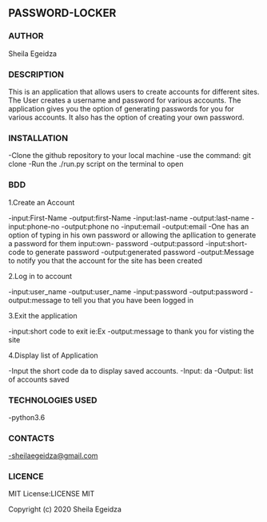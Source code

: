 ## PASSWORD-LOCKER

### AUTHOR
Sheila Egeidza

### DESCRIPTION
This is an application that allows users to create accounts for different sites. The User creates a username and password for various accounts. The application gives you the option of generating passwords for you for various accounts. It also has the option of creating your own password. 

### INSTALLATION
-Clone the github repository to your local machine
-use the command: git clone 
-Run the ./run.py script on the terminal to open

### BDD
1.Create an Account

-input:First-Name
-output:first-Name
-input:last-name
-output:last-name
-input:phone-no
-output:phone no
-input:email
-output:email
-One has an option of typing in his own password or    allowing the apllication to generate a password for them
  input:own- password
-output:passord
-input:short-code to generate password
-output:generated password
-output:Message to notify you that the account for the site has been created

2.Log in to account

-input:user_name
-output:user_name
-input:password
-output:password
-output:message to tell you that you have been logged in

3.Exit the application

-input:short code to exit ie:Ex
-output:message to thank you for visting the site

4.Display list of Application

-Input the short code da to display saved accounts.
-Input: da
-Output: list of accounts saved

### TECHNOLOGIES USED
-python3.6

### CONTACTS
-sheilaegeidza@gmail.com


### LICENCE
MIT License:LICENSE MIT

Copyright (c) 2020 Sheila Egeidza

